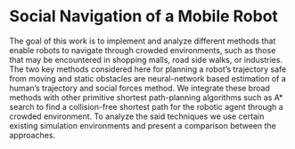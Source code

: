 # Social Navigation of a Mobile Robot

The goal of this work is to implement and analyze different methods that enable robots
to navigate through crowded environments, such as those that may be encountered in
shopping malls, road side walks, or industries.  The two key methods considered here for
planning a robot’s trajectory safe from moving and static obstacles are neural-network
based estimation of a human’s trajectory and social forces method.  We integrate these
broad methods with other primitive shortest path-planning algorithms such as A* search
to find a collision-free shortest path for the robotic agent through a crowded environment.
To  analyze  the  said  techniques  we  use  certain  existing  simulation  environments  and
present a comparison between the approaches.
